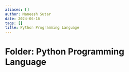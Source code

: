 ```yaml
---
aliases: []
author: Maneesh Sutar
date: 2024-06-16
tags: []
title: Python Programming Language
---
```


# Folder: Python Programming Language
